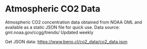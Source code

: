 # Atmospheric CO2 Data
Atmospheric CO2 concentration data obtained from NOAA GML and available as a static JSON file for quick use. Data source: gml.noaa.gov/ccgg/trends/
Updated weekly

Get JSON data: https://www.beno.cl/co2_data/co2_data.json
